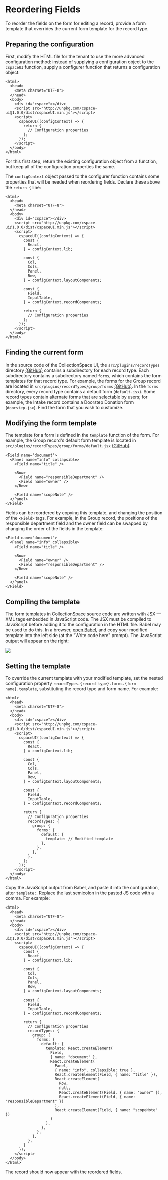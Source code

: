 # Reordering Fields

To reorder the fields on the form for editing a record, provide a form template that overrides the current form template for the record type.

## Preparing the configuration

First, modify the HTML file for the tenant to use the more advanced configuration method: instead of supplying a configuration object to the `cspaceUI` function, supply a configurer function that returns a configuration object:

```
<html>
  <head>
    <meta charset="UTF-8">
  </head>
  <body>
    <div id="cspace"></div>
    <script src="http://unpkg.com/cspace-ui@1.0.0/dist/cspaceUI.min.js"></script>
    <script>
      cspaceUI((configContext) => {
        return {
          // Configuration properties
        };
      });
    </script>
  </body>
</html>
```

For this first step, return the existing configuration object from a function, but keep all of the configuration properties the same.

The `configContext` object passed to the configurer function contains some properties that will be needed when reordering fields. Declare these above the `return {` line:

```
<html>
  <head>
    <meta charset="UTF-8">
  </head>
  <body>
    <div id="cspace"></div>
    <script src="http://unpkg.com/cspace-ui@1.0.0/dist/cspaceUI.min.js"></script>
    <script>
      cspaceUI((configContext) => {
        const {
          React,
        } = configContext.lib;

        const {
          Col,
          Cols,
          Panel,
          Row,
        } = configContext.layoutComponents;

        const {
          Field,
          InputTable,
        } = configContext.recordComponents;

        return {
          // Configuration properties
        };
      });
    </script>
  </body>
</html>
```

## Finding the current form

In the source code of the CollectionSpace UI, the `src/plugins/recordTypes` directory [(GitHub)](https://github.com/collectionspace/cspace-ui.js/tree/master/src/plugins/recordTypes) contains a subdirectory for each record type. Each subdirectory contains a subdirectory named `forms`, which contains the form templates for that record type. For example, the forms for the Group record are located in `src/plugins/recordTypes/group/forms` [(GitHub)](https://github.com/collectionspace/cspace-ui.js/tree/master/src/plugins/recordTypes/group/forms). In the `forms` directory, every record type contains a default form (`default.jsx`). Some record types contain alternate forms that are selectable by users; for example, the Intake record contains a Doorstep Donation form (`doorstep.jsx`). Find the form that you wish to customize.

## Modifying the form template

The template for a form is defined in the `template` function of the form. For example, the Group record's default form template is located in `src/plugins/recordTypes/group/forms/default.jsx` [(GitHub)](https://github.com/collectionspace/cspace-ui.js/blob/master/src/plugins/recordTypes/group/forms/default.jsx):

```
<Field name="document">
  <Panel name="info" collapsible>
    <Field name="title" />

    <Row>
      <Field name="responsibleDepartment" />
      <Field name="owner" />
    </Row>

    <Field name="scopeNote" />
  </Panel>
</Field>
```

Fields can be reordered by copying this template, and changing the position of the `<Field>` tags. For example, in the Group record, the positions of the responsible department field and the owner field can be swapped by changing the order of the fields in the template:

```
<Field name="document">
  <Panel name="info" collapsible>
    <Field name="title" />

    <Row>
      <Field name="owner" />
      <Field name="responsibleDepartment" />
    </Row>

    <Field name="scopeNote" />
  </Panel>
</Field>
```

## Compiling the template

The form templates in CollectionSpace source code are written with JSX — XML tags embedded in JavaScript code. The JSX must be compiled to JavaScript before adding it to the configuration in the HTML file. Babel may be used to do this. In a browser, [open Babel](https://babeljs.io/en/repl#?babili=false&browsers=&build=&builtIns=false&spec=false&loose=false&code_lz=Q&debug=false&forceAllTransforms=false&shippedProposals=false&circleciRepo=&evaluate=false&fileSize=false&timeTravel=false&sourceType=module&lineWrap=true&presets=react), and copy your modified template  into the left side (at the "Write code here" prompt). The JavaScript output will appear on the right:

<img src="./images/babeljs.io_en_repl.png">

## Setting the template

To override the current template with your modified template, set the nested configuration property `recordTypes.{record type}.forms.{form name}.template`, substituting the record type and form name. For example:

```
<html>
  <head>
    <meta charset="UTF-8">
  </head>
  <body>
    <div id="cspace"></div>
    <script src="http://unpkg.com/cspace-ui@1.0.0/dist/cspaceUI.min.js"></script>
    <script>
      cspaceUI((configContext) => {
        const {
          React,
        } = configContext.lib;

        const {
          Col,
          Cols,
          Panel,
          Row,
        } = configContext.layoutComponents;

        const {
          Field,
          InputTable,
        } = configContext.recordComponents;

        return {
          // Configuration properties
          recordTypes: {
            group: {
              forms: {
                default: {
                  template: // Modified template
                },
              },
            },
          },
        };
      });
    </script>
  </body>
</html>
```

Copy the JavaScript output from Babel, and paste it into the configuration, after `template:`. Replace the last semicolon in the pasted JS code with a comma. For example:

```
<html>
  <head>
    <meta charset="UTF-8">
  </head>
  <body>
    <div id="cspace"></div>
    <script src="http://unpkg.com/cspace-ui@1.0.0/dist/cspaceUI.min.js"></script>
    <script>
      cspaceUI((configContext) => {
        const {
          React,
        } = configContext.lib;

        const {
          Col,
          Cols,
          Panel,
          Row,
        } = configContext.layoutComponents;

        const {
          Field,
          InputTable,
        } = configContext.recordComponents;

        return {
          // Configuration properties
          recordTypes: {
            group: {
              forms: {
                default: {
                  template: React.createElement(
                    Field,
                    { name: "document" },
                    React.createElement(
                      Panel,
                      { name: "info", collapsible: true },
                      React.createElement(Field, { name: "title" }),
                      React.createElement(
                        Row,
                        null,
                        React.createElement(Field, { name: "owner" }),
                        React.createElement(Field, { name: "responsibleDepartment" })
                      ),
                      React.createElement(Field, { name: "scopeNote" })
                    )
                  ),
                },
              },
            },
          },
        }
      });
    </script>
  </body>
</html>
```

The record should now appear with the reordered fields.
